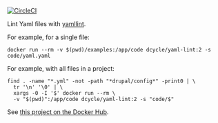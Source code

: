 [![CircleCI](https://circleci.com/gh/dcycle/docker-yaml-lint.svg?style=svg)](https://circleci.com/gh/dcycle/docker-yaml-lint)

Lint Yaml files with [yamllint](https://github.com/adrienverge/yamllint).

For example, for a single file:

    docker run --rm -v $(pwd)/examples:/app/code dcycle/yaml-lint:2 -s code/yaml.yaml

For example, with all files in a project:

    find . -name "*.yml" -not -path "*drupal/config*" -print0 | \
      tr '\n' '\0' | \
      xargs -0 -I '$' docker run --rm \
      -v "$(pwd)":/app/code dcycle/yaml-lint:2 -s "code/$"

See [this project on the Docker Hub](https://hub.docker.com/r/dcycle/yaml-lint/).
